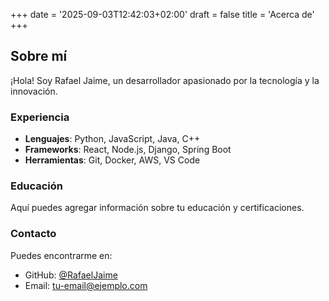 +++
date = '2025-09-03T12:42:03+02:00'
draft = false
title = 'Acerca de'
+++

## Sobre mí

¡Hola! Soy Rafael Jaime, un desarrollador apasionado por la tecnología y la innovación.

### Experiencia

- **Lenguajes**: Python, JavaScript, Java, C++
- **Frameworks**: React, Node.js, Django, Spring Boot
- **Herramientas**: Git, Docker, AWS, VS Code

### Educación

Aquí puedes agregar información sobre tu educación y certificaciones.

### Contacto

Puedes encontrarme en:
- GitHub: [@RafaelJaime](https://github.com/RafaelJaime)
- Email: [tu-email@ejemplo.com](mailto:tu-email@ejemplo.com)
